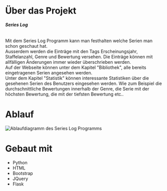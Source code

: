 # Über das Projekt
***Series Log*** <br>
<br>
<br>
Mit dem Series Log Programm kann man festhalten welche Serien man schon geschaut hat.
<br>
Ausserdem werden die Einträge mit den Tags Erscheinungsjahr, Staffelanzahl, Genre und Bewertung versehen.
Die Einträge können mit allfälligen Änderungen immer wieder überschrieben werden.
<br>
Auf der Webseite können unter dem Kapitel "Bibliothek", alle bereits eingetragenen Serien angesehen werden.
<br>
Unter dem Kapitel "Statistik" können interessante Statistiken über die gesehenen Serien des Benutzers eingesehen werden.
Wie zum Beispiel die durchschnittliche Bewertungen innerhalb der Genre, die Serie mit der höchsten Bewertung, die mit der tiefsten Bewertung etc..
<br> 

# Ablauf
<img alt="Ablaufdiagramm des Series Log Programms" src="C:\Users\Lisa\OneDrive\Dokumente\FHGR\3. Semester HS2021\Programmierung 2\Series_Log.png" title="UML Series Log"/>
<br>

# Gebaut mit
- Python
- HTML
- Bootstrap
- JQuery
- Flask